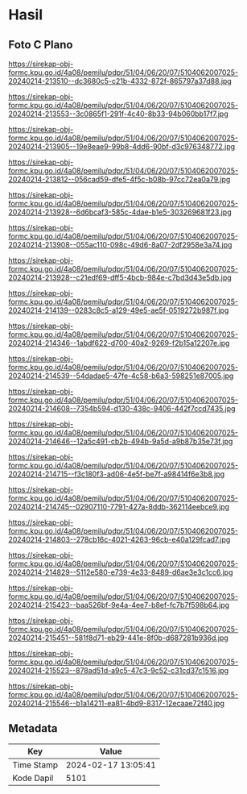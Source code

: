 # Hasil

## Foto C Plano

https://sirekap-obj-formc.kpu.go.id/4a08/pemilu/pdpr/51/04/06/20/07/5104062007025-20240214-213510--dc3680c5-c21b-4332-872f-865797a37d88.jpg

https://sirekap-obj-formc.kpu.go.id/4a08/pemilu/pdpr/51/04/06/20/07/5104062007025-20240214-213553--3c0865f1-291f-4c40-8b33-94b060bb17f7.jpg

https://sirekap-obj-formc.kpu.go.id/4a08/pemilu/pdpr/51/04/06/20/07/5104062007025-20240214-213905--19e8eae9-99b8-4dd6-90bf-d3c976348772.jpg

https://sirekap-obj-formc.kpu.go.id/4a08/pemilu/pdpr/51/04/06/20/07/5104062007025-20240214-213812--056cad59-dfe5-4f5c-b08b-97cc72ea0a79.jpg

https://sirekap-obj-formc.kpu.go.id/4a08/pemilu/pdpr/51/04/06/20/07/5104062007025-20240214-213928--6d6bcaf3-585c-4dae-b1e5-303269681f23.jpg

https://sirekap-obj-formc.kpu.go.id/4a08/pemilu/pdpr/51/04/06/20/07/5104062007025-20240214-213908--055ac110-098c-49d6-8a07-2df2958e3a74.jpg

https://sirekap-obj-formc.kpu.go.id/4a08/pemilu/pdpr/51/04/06/20/07/5104062007025-20240214-213928--c21edf69-dff5-4bcb-984e-c7bd3d43e5db.jpg

https://sirekap-obj-formc.kpu.go.id/4a08/pemilu/pdpr/51/04/06/20/07/5104062007025-20240214-214139--0283c8c5-a129-49e5-ae5f-0519272b987f.jpg

https://sirekap-obj-formc.kpu.go.id/4a08/pemilu/pdpr/51/04/06/20/07/5104062007025-20240214-214346--1abdf622-d700-40a2-9269-f2b15a12207e.jpg

https://sirekap-obj-formc.kpu.go.id/4a08/pemilu/pdpr/51/04/06/20/07/5104062007025-20240214-214539--54dadae5-47fe-4c58-b6a3-598251e87005.jpg

https://sirekap-obj-formc.kpu.go.id/4a08/pemilu/pdpr/51/04/06/20/07/5104062007025-20240214-214608--7354b594-d130-438c-9406-442f7ccd7435.jpg

https://sirekap-obj-formc.kpu.go.id/4a08/pemilu/pdpr/51/04/06/20/07/5104062007025-20240214-214646--12a5c491-cb2b-494b-9a5d-a9b87b35e73f.jpg

https://sirekap-obj-formc.kpu.go.id/4a08/pemilu/pdpr/51/04/06/20/07/5104062007025-20240214-214715--f3c180f3-ad06-4e5f-be7f-a98414f6e3b8.jpg

https://sirekap-obj-formc.kpu.go.id/4a08/pemilu/pdpr/51/04/06/20/07/5104062007025-20240214-214745--02907110-7791-427a-8ddb-362114eebce9.jpg

https://sirekap-obj-formc.kpu.go.id/4a08/pemilu/pdpr/51/04/06/20/07/5104062007025-20240214-214803--278cb16c-4021-4263-96cb-e40a129fcad7.jpg

https://sirekap-obj-formc.kpu.go.id/4a08/pemilu/pdpr/51/04/06/20/07/5104062007025-20240214-214829--5112e580-e739-4e33-8489-d6ae3e3c1cc6.jpg

https://sirekap-obj-formc.kpu.go.id/4a08/pemilu/pdpr/51/04/06/20/07/5104062007025-20240214-215423--baa526bf-9e4a-4ee7-b8ef-fc7b7f598b64.jpg

https://sirekap-obj-formc.kpu.go.id/4a08/pemilu/pdpr/51/04/06/20/07/5104062007025-20240214-215451--581f8d71-eb29-441e-8f0b-d687281b936d.jpg

https://sirekap-obj-formc.kpu.go.id/4a08/pemilu/pdpr/51/04/06/20/07/5104062007025-20240214-215523--878ad51d-a9c5-47c3-9c52-c31cd37c1516.jpg

https://sirekap-obj-formc.kpu.go.id/4a08/pemilu/pdpr/51/04/06/20/07/5104062007025-20240214-215546--b1a14211-ea81-4bd9-8317-12ecaae72f40.jpg


## Metadata

| Key        | Value               |
| ---------- | ------------------- |
| Time Stamp | 2024-02-17 13:05:41 |
| Kode Dapil | 5101                |



